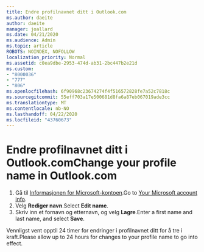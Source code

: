 ```yaml
---
title: Endre profilnavnet ditt i Outlook.com
ms.author: daeite
author: daeite
manager: joallard
ms.date: 04/21/2020
ms.audience: Admin
ms.topic: article
ROBOTS: NOINDEX, NOFOLLOW
localization_priority: Normal
ms.assetid: c0ea9dbe-2953-474d-ab31-2bc447b2e21d
ms.custom:
- "8000036"
- "777"
- "806"
ms.openlocfilehash: 6f90968c23674274f4f516572828fe7a52c7818c
ms.sourcegitcommit: 55eff703a17e500681d8fa6a87eb067019ade3cc
ms.translationtype: MT
ms.contentlocale: nb-NO
ms.lasthandoff: 04/22/2020
ms.locfileid: "43760673"
---
```

# <a name="change-your-profile-name-in-outlookcom"></a><span data-ttu-id="ddeea-102">Endre profilnavnet ditt i Outlook.com</span><span class="sxs-lookup"><span data-stu-id="ddeea-102">Change your profile name in Outlook.com</span></span>

1. <span data-ttu-id="ddeea-103">Gå til [Informasjonen for Microsoft-kontoen](https://go.microsoft.com/fwlink/p/?linkid=860841).</span><span class="sxs-lookup"><span data-stu-id="ddeea-103">Go to [Your Microsoft account info](https://go.microsoft.com/fwlink/p/?linkid=860841).</span></span>
2. <span data-ttu-id="ddeea-104">Velg **Rediger navn**.</span><span class="sxs-lookup"><span data-stu-id="ddeea-104">Select **Edit name**.</span></span>
3. <span data-ttu-id="ddeea-105">Skriv inn et fornavn og etternavn, og velg **Lagre**.</span><span class="sxs-lookup"><span data-stu-id="ddeea-105">Enter a first name and last name, and select **Save**.</span></span>

<span data-ttu-id="ddeea-106">Vennligst vent opptil 24 timer for endringer i profilnavnet ditt for å tre i kraft.</span><span class="sxs-lookup"><span data-stu-id="ddeea-106">Please allow up to 24 hours for changes to your profile name to go into effect.</span></span>
